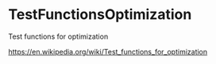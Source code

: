 # TestFunctionsOptimization
Test functions for optimization

https://en.wikipedia.org/wiki/Test_functions_for_optimization

